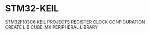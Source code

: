 # STM32-KEIL
STM32F103C6 KEIL PROJECTS
REGISTER CLOCK CONFIGURATION CREATE LIB
CUBE-MX 
PERIPHERAL LIBRARY 
